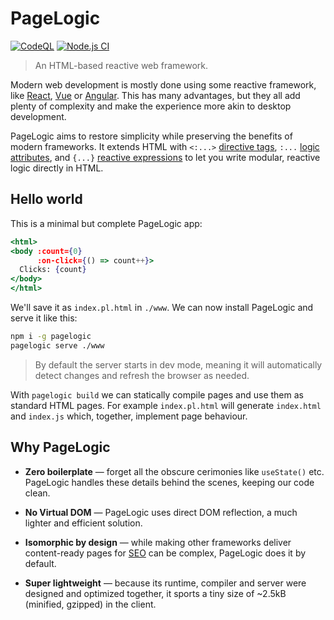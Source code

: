 # PageLogic

[![CodeQL](https://github.com/fcapolini/pagelogic/actions/workflows/codeql.yml/badge.svg)](https://github.com/fcapolini/pagelogic/actions/workflows/codeql.yml)
[![Node.js CI](https://github.com/fcapolini/pagelogic/actions/workflows/node.js.yml/badge.svg)](https://github.com/fcapolini/pagelogic/actions/workflows/node.js.yml)

> An HTML-based reactive web framework.

Modern web development is mostly done using some reactive framework, like [React](), [Vue]() or [Angular](). This has many advantages, but they all add plenty of complexity and make the experience more akin to desktop development.

PageLogic aims to restore simplicity while preserving the benefits of modern frameworks. It extends HTML with `<:...>` [directive tags](), `:...` [logic attributes](), and `{...}` [reactive expressions]() to let you write modular, reactive logic directly in HTML.

## Hello world

This is a minimal but complete PageLogic app:

```jsx
<html>
<body :count={0}
      :on-click={() => count++}>
  Clicks: {count}
</body>
</html>
```

We'll save it as `index.pl.html` in `./www`. We can now install PageLogic and serve it like this:

```bash
npm i -g pagelogic
pagelogic serve ./www
```

> By default the server starts in dev mode, meaning it will automatically detect changes and refresh the browser as needed.

With `pagelogic build` we can statically compile pages and use them as standard HTML pages. For example `index.pl.html` will generate `index.html` and `index.js` which, together, implement page behaviour.

## Why PageLogic

* **Zero boilerplate** &mdash; forget all the obscure cerimonies like `useState()` etc. PageLogic handles these details behind the scenes, keeping our code clean.

* **No Virtual DOM** &mdash; PageLogic uses direct DOM reflection, a much lighter and efficient solution.

* **Isomorphic by design** &mdash; while making other frameworks deliver content-ready pages for [SEO]() can be complex, PageLogic does it by default.

* **Super lightweight** &mdash; because its runtime, compiler and server were designed and optimized together, it sports a tiny size of ~2.5kB (minified, gzipped) in the client.

<!-- * **Incrementally adoptable** &mdash; TBD -->

<!-- * **Simple and fun** &mdash; web development used to be simple and gratifying. JavaScript-oriented frameworks took away much of the fun. PageLogic aims to bring it back 🙂 -->
